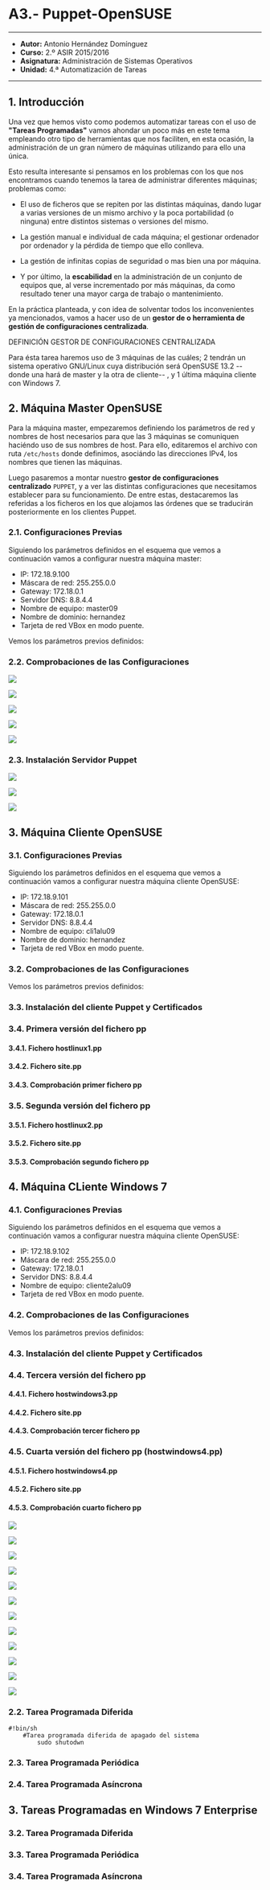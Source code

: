 # A3.- Puppet-OpenSUSE

***

* **Autor:**  Antonio Hernández Domínguez
* **Curso:** 2.º ASIR 2015/2016
* **Asignatura:** Administración de Sistemas Operativos
* **Unidad:** 4.ª Automatización de Tareas

***

## 1. Introducción

Una vez que hemos visto como podemos automatizar tareas con el uso de **"Tareas Programadas"** vamos ahondar un poco más en este tema empleando otro tipo de herramientas que nos faciliten, en esta ocasión, la administración de un gran número de máquinas utilizando para ello una única.

Esto resulta interesante si pensamos en los problemas con los que nos encontramos cuando tenemos la tarea de administrar diferentes máquinas; problemas como:

* El uso de ficheros que se repiten por las distintas máquinas, dando lugar a varias versiones de un mismo archivo y la poca portabilidad (o ninguna) entre distintos sistemas o versiones del mismo.

* La gestión manual e individual de cada máquina; el gestionar ordenador por ordenador y la pérdida de tiempo que ello conlleva.

* La gestión de infinitas copias de seguridad o mas bien una por máquina.

* Y por último, la **escabilidad** en la administración de un conjunto de equipos que, al verse incrementado por más máquinas, da como resultado tener una mayor carga de trabajo o mantenimiento.


En la práctica planteada, y con idea de solventar todos los inconvenientes ya mencionados, vamos a hacer uso de un **gestor de o herramienta de gestión de configuraciones centralizada**.

DEFINICIÓN GESTOR DE CONFIGURACIONES CENTRALIZADA


Para ésta tarea haremos uso de 3 máquinas de las cuáles; 2 tendrán un sistema operativo GNU/Linux cuya distribución será OpenSUSE 13.2 --donde una hará de master y la otra de cliente-- , y 1 última máquina cliente con Windows 7.

## 2. Máquina Master OpenSUSE

Para la máquina master, empezaremos definiendo los parámetros de red y nombres de host necesarios para que las 3 máquinas se comuniquen haciéndo uso de sus nombres de host. Para ello, editaremos el archivo con ruta `/etc/hosts` donde definimos, asociándo las direcciones IPv4, los nombres que tienen las máquinas.

Luego pasaremos a montar nuestro **gestor de configuraciones centralizado** `PUPPET`, y a ver las distintas configuraciones que necesitamos establecer para su funcionamiento. De entre estas, destacaremos las referidas a los ficheros en los que alojamos las órdenes que se traducirán posteriormente en los clientes Puppet.

### 2.1. Configuraciones Previas

Siguiendo los parámetros definidos en el esquema que vemos a continuación vamos a configurar nuestra máquina master:

* IP: 172.18.9.100
* Máscara de red: 255.255.0.0
* Gateway: 172.18.0.1
* Servidor DNS: 8.8.4.4
* Nombre de equipo: master09
* Nombre de dominio: hernandez
* Tarjeta de red VBox en modo puente.

Vemos los parámetros previos definidos:

### 2.2. Comprobaciones de las Configuraciones

![](screenshots/master/hostlinux.pp)

![](screenshots/master/host_cli1.png)

![](screenshots/master/host_master.png)

![](screenshots/master/master_01.png)

![](screenshots/master/master_02.png)


### 2.3. Instalación Servidor Puppet


![](screenshots/master/master_03.png)

![](screenshots/master/master_04.png)

![](screenshots/master/MASTER.png)


## 3. Máquina Cliente OpenSUSE


### 3.1. Configuraciones Previas

Siguiendo los parámetros definidos en el esquema que vemos a continuación vamos a configurar nuestra máquina cliente OpenSUSE:


* IP: 172.18.9.101
* Máscara de red: 255.255.0.0
* Gateway: 172.18.0.1
* Servidor DNS: 8.8.4.4
* Nombre de equipo: cli1alu09
* Nombre de dominio: hernandez
* Tarjeta de red VBox en modo puente.

### 3.2. Comprobaciones de las Configuraciones

Vemos los parámetros previos definidos:



### 3.3. Instalación del cliente Puppet y Certificados
### 3.4. Primera versión del fichero pp
#### 3.4.1. Fichero hostlinux1.pp
#### 3.4.2. Fichero site.pp
#### 3.4.3. Comprobación primer fichero pp

### 3.5. Segunda versión del fichero pp
#### 3.5.1. Fichero hostlinux2.pp
#### 3.5.2. Fichero site.pp
#### 3.5.3. Comprobación segundo fichero pp

## 4. Máquina CLiente Windows 7

### 4.1. Configuraciones Previas

Siguiendo los parámetros definidos en el esquema que vemos a continuación vamos a configurar nuestra máquina cliente OpenSUSE:


* IP: 172.18.9.102
* Máscara de red: 255.255.0.0
* Gateway: 172.18.0.1
* Servidor DNS: 8.8.4.4
* Nombre de equipo: cliente2alu09
* Tarjeta de red VBox en modo puente.

### 4.2. Comprobaciones de las Configuraciones

Vemos los parámetros previos definidos:

### 4.3. Instalación del cliente Puppet y Certificados
### 4.4. Tercera versión del fichero pp
#### 4.4.1. Fichero hostwindows3.pp
#### 4.4.2. Fichero site.pp
#### 4.4.3. Comprobación tercer fichero pp



### 4.5. Cuarta versión del fichero pp (hostwindows4.pp)
#### 4.5.1. Fichero hostwindows4.pp
#### 4.5.2. Fichero site.pp
#### 4.5.3. Comprobación cuarto fichero pp






![](screenshots/master/master_05.png)

![](screenshots/master/master_06.png)

![](screenshots/master/master_06b.png)

![](screenshots/master/master_07.png)

![](screenshots/master/master_08.png)

![](screenshots/master/master_09.png)

![](screenshots/master/master_10.png)

![](screenshots/master/master_11.png)

![](screenshots/master/master_win_12.png)

![](screenshots/master/master_win_13.png)

![](screenshots/master/master_win_13b.png)

![](screenshots/master/master_win_14.png)

### 2.2. Tarea Programada Diferida

```
#!bin/sh
	#Tarea programada diferida de apagado del sistema
		sudo shutodwn
```
### 2.3. Tarea Programada Periódica

### 2.4. Tarea Programada Asíncrona

## 3. Tareas Programadas en Windows 7 Enterprise

### 3.2. Tarea Programada Diferida

### 3.3. Tarea Programada Periódica

### 3.4. Tarea Programada Asíncrona
